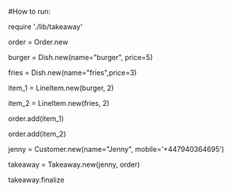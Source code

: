 #How to run:

require './lib/takeaway'


order = Order.new

burger = Dish.new(name="burger", price=5)

fries = Dish.new(name="fries",price=3)

item_1 = LineItem.new(burger, 2)

item_2 = LineItem.new(fries, 2)

order.add(item_1)

order.add(item_2)



jenny = Customer.new(name="Jenny", mobile='+447940364695')



takeaway = Takeaway.new(jenny, order)

takeaway.finalize
